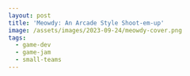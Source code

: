 ```yaml
---
layout: post
title: 'Meowdy: An Arcade Style Shoot-em-up'
image: /assets/images/2023-09-24/meowdy-cover.png
tags:
  - game-dev
  - game-jam
  - small-teams
---
```


